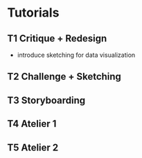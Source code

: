# Tutorials

## T1 Critique + Redesign

* introduce sketching for data visualization

## T2 Challenge + Sketching

## T3 Storyboarding

## T4 Atelier 1

## T5 Atelier 2
